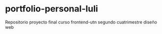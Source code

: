 # portfolio-personal-luli
Repositorio proyecto final curso frontend-utn
segundo cuatrimestre
diseño web
